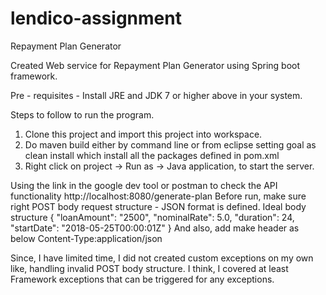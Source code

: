 # lendico-assignment
Repayment Plan Generator

Created Web service for Repayment Plan Generator using Spring boot framework.

Pre - requisites - Install JRE and JDK 7 or higher above in your system.

Steps to follow to run the program.

1. Clone this project and import this project into workspace.
2. Do maven build either by command line or from eclipse setting goal as clean install which install all the packages defined in pom.xml
3. Right click on project -> Run as -> Java application, to start the server.

Using the link in the google dev tool or postman to check the API functionality
          http://localhost:8080/generate-plan
Before run, make sure right POST body request structure - JSON format is defined.
        Ideal body structure
        {
          "loanAmount": "2500",
          "nominalRate": 5.0,
          "duration": 24,
          "startDate": "2018-05-25T00:00:01Z"
        }
        And also, add make header as below
              Content-Type:application/json

Since, I have limited time, I did not created custom exceptions on my own like, handling invalid POST body structure.
I think, I covered at least Framework exceptions that can be triggered for any exceptions.
